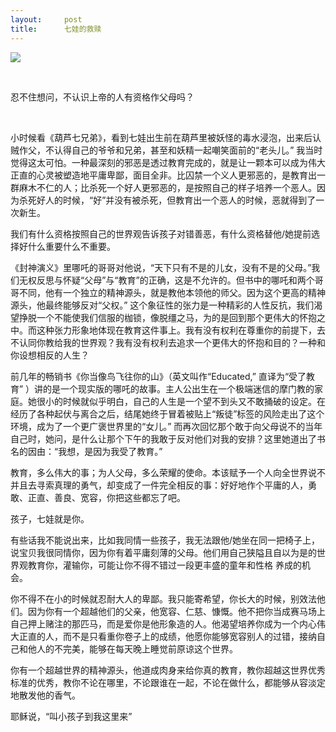 ```yaml
---
layout:     post
title:      七娃的救赎
---
```



  <img src="https://imglf3.lf127.net/img/57bbb4695a1c2929/Ym5mTGREby9xcDkzQUhMaDkwMXhEZVY2R3JlRDdBa3JRUlFVOHQ4TVhFOD0.jpg?=imageView&amp;thumbnail=500x0&amp;quality=96&amp;stripmeta=0&amp;type=jpg%7Cwatermark&amp;type=2" border="0" hspace="0" vspace="0" smallsrc="https://imglf3.lf127.net/img/57bbb4695a1c2929/Ym5mTGREby9xcDkzQUhMaDkwMXhEZVY2R3JlRDdBa3JRUlFVOHQ4TVhFOD0.jpg?=imageView&amp;thumbnail=164x164&amp;quality=96&amp;stripmeta=0&amp;type=jpg%7Cwatermark&amp;type=2" />

<p>
<span><br />
</span>
</p>
<p>
<span>忍不住想问，不认识上帝的人有资格作父母吗？</span>
</p>
<p>
<span><br />
</span>
</p>
<p>
<span>小时候看《葫芦七兄弟》，看到七娃出生前在葫芦里被妖怪的毒水浸泡，出来后认贼作父，不认得自己的爷爷和兄弟，甚至和妖精一起嘲笑面前的“老头儿。” 我当时觉得这太可怕。一种最深刻的邪恶是透过教育完成的，就是让一颗本可以成为伟大正直的心灵被塑造地平庸卑鄙，面目全非。比囚禁一个义人更邪恶的，是教育出一群麻木不仁的人；比杀死一个好人更邪恶的，是按照自己的样子培养一个恶人。因为杀死好人的时候，“好”并没有被杀死，但教育出一个恶人的时候，恶就得到了一次新生。</span>
</p>
<p>
<span>我们有什么资格按照自己的世界观告诉孩子对错善恶，有什么资格替他/她提前选择好什么重要什么不重要。</span>
</p>
<p>
<span>《封神演义》里哪吒的哥哥对他说，“天下只有不是的儿女，没有不是的父母。”我们无权反思与怀疑“父母”与“教育”的正确，这是不允许的。但书中的哪吒和两个哥哥不同，他有一个独立的精神源头，就是教他本领他的师父。因为这个更高的精神源头，他最终能够反对“父权。” 这个象征性的张力是一种精彩的人性反抗，我们渴望挣脱一个不能使我们信服的枷锁，像脱缰之马，为的是回到那个更伟大的怀抱之中。而这种张力形象地体现在教育这件事上。我有没有权利在尊重你的前提下，去不认同你教给我的世界观？我有没有权利去追求一个更伟大的怀抱和目的？一种和你设想相反的人生？</span>
</p>
<p>
<span>前几年的畅销书《你当像鸟飞往你的山》（英文叫作“Educated,” 直译为“受了教育” ）讲的是一个现实版的哪吒的故事。主人公出生在一个极端迷信的摩门教的家庭。她很小的时候就似乎明白，自己的人生是一个望不到头又不敢捅破的设定。在经历了各种起伏与离合之后，结尾她终于冒着被贴上“叛徒”标签的风险走出了这个环境，成为了一个更广褒世界里的“女儿。” 而再次回忆那个敢于向父母说不的当年自己时，她问，是什么让那个下午的我敢于反对他们对我的安排？这里她道出了书名的因由：“我想，是因为我受了教育。”</span>
</p>
<p>
<span>教育，多么伟大的事；为人父母，多么荣耀的使命。本该赋予一个人向全世界说不并且去寻索真理的勇气，却变成了一件完全相反的事：好好地作个平庸的人，勇敢、正直、善良、宽容，你把这些都忘了吧。</span>
</p>
<p>
<span>孩子，七娃就是你。</span>
</p>
<p>
<span>有些话我不能说出来，比如我同情一些孩子，我无法跟他/她坐在同一把椅子上，说宝贝我很同情你，因为你有着平庸刻薄的父母。他们用自己狭隘且自以为是的世界观教育你，灌输你，可能让你不得不错过一段更丰盛的童年和性格
养成的机会。</span>
</p>
<p>
<span>你不得不在小的时候就忍耐大人的卑鄙。我只能寄希望，你长大的时候，别效法他们。因为你有一个超越他们的父亲，他宽容、仁慈、慷慨。他不把你当成赛马场上自己押上赌注的那匹马，而是爱你是他形象造的人。他渴望培养你成为一个内心伟大正直的人，而不是只看重你卷子上的成绩，他愿你能够宽容别人的过错，接纳自己和他人的不完美，能够在每天晚上睡觉前原谅这个世界。</span>
</p>
<p>
<span>你有一个超越世界的精神源头，他道成肉身来给你真的教育，教你超越这世界优秀标准的优秀，教你不论在哪里，不论跟谁在一起，不论在做什么，都能够从容淡定地散发他的香气。</span>
</p>
<p>
<span>耶稣说，“叫小孩子到我这里来”</span>
</p>
<p>
<br />
</p>
